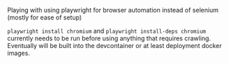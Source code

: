 Playing with using playwright for browser automation instead of selenium (mostly for ease of setup)

`playwright install chromium` and `playwright install-deps chromium` currently needs to be run before using anything that requires crawling. Eventually will be built into the devcontainer or at least deployment docker images.

